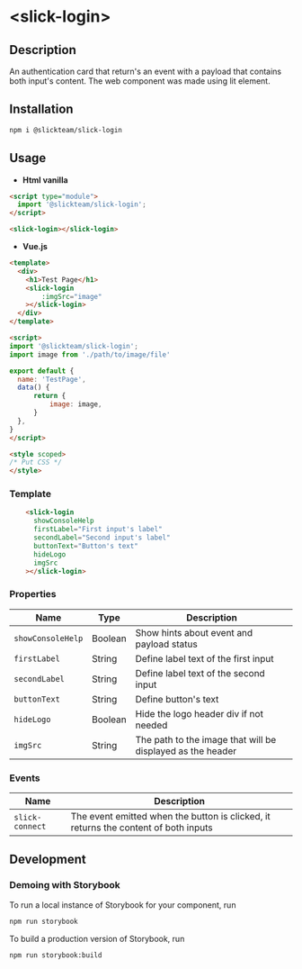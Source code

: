 # \<slick-login>

## Description

An authentication card that return's an event with a payload that contains both input's content. The web component was made using lit element.

## Installation
```bash
npm i @slickteam/slick-login
```

## Usage

- **Html vanilla**

```html
<script type="module">
  import '@slickteam/slick-login';
</script>

<slick-login></slick-login>
```

- **Vue.js**

```html
<template>
  <div>
    <h1>Test Page</h1>
    <slick-login
        :imgSrc="image"
    ></slick-login>
  </div>
</template>

<script>
import '@slickteam/slick-login';
import image from './path/to/image/file'

export default {
  name: 'TestPage', 
  data() {
      return {
          image: image,
      }
  },
}
</script>

<style scoped>
/* Put CSS */
</style>

```

### Template

``` html
    <slick-login
      showConsoleHelp
      firstLabel="First input's label"
      secondLabel="Second input's label"
      buttonText="Button's text"
      hideLogo
      imgSrc
    ></slick-login>
```
### Properties

Name                | Type               | Description
---                 | ---                | ---
`showConsoleHelp`   | Boolean            | Show hints about event and payload status
`firstLabel`        | String             | Define label text of the first input
`secondLabel`       | String             | Define label text of the second input
`buttonText`        | String             | Define button's text
`hideLogo`          | Boolean            | Hide the logo header div if not needed
`imgSrc`            | String             | The path to the image that will be displayed as the header

### Events

Name            | Description
---             | ---
`slick-connect` | The event emitted when the button is clicked, it returns the content of both inputs

## Development

### Demoing with Storybook

To run a local instance of Storybook for your component, run
```bash
npm run storybook
```

To build a production version of Storybook, run
```bash
npm run storybook:build
```